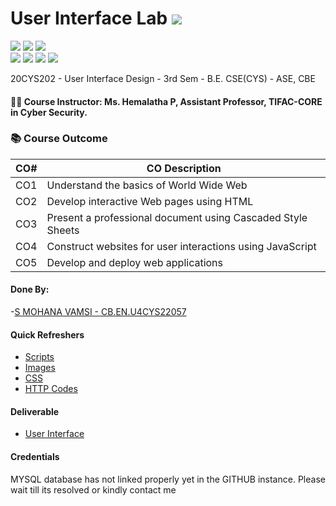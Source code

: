 # User Interface Lab ![](https://img.shields.io/badge/-Live-brightgreen)
![](https://img.shields.io/badge/Batch-22CYS-lightgreen) ![](https://img.shields.io/badge/UG-blue) ![](https://img.shields.io/badge/Subject-UID-blue) <br/>
![](https://img.shields.io/badge/Lecture-1-orange) ![](https://img.shields.io/badge/Practical-3-orange) ![](https://img.shields.io/badge/Credits-2-orange) ![](https://img.shields.io/badge/Additional_Coverage-GitHub-purple)

20CYS202  - User Interface Design - 3rd Sem - B.E. CSE(CYS) - ASE, CBE

#### :teacher: Course Instructor:  Ms. Hemalatha P, Assistant Professor, TIFAC-CORE in Cyber Security.

### :books: Course Outcome

| CO#  | CO Description |
|------|----------------|
| CO1 | Understand the basics of World Wide Web |
| CO2 | Develop interactive Web pages using HTML |
| CO3 | Present a professional document using Cascaded Style Sheets |
| CO4 | Construct websites for user interactions using JavaScript |
| CO5 | Develop and deploy web applications | 

#### Done By:
-[S MOHANA VAMSI - CB.EN.U4CYS22057](https://github.com/mohanvamsi06)

#### Quick Refreshers

- [Scripts](https://github.com/mohanvamsi06/Leave_Management_System/tree/main/ui/js)
- [Images](https://github.com/mohanvamsi06/Leave_Management_System/tree/main/ui/images)
- [CSS](https://github.com/mohanvamsi06/Leave_Management_System/tree/main/ui/css)
- [HTTP Codes](https://github.com/mohanvamsi06/Leave_Management_System/tree/main/ui/html)

#### Deliverable 
- [User Interface](https://amrita-tifac-cyber-blockchain.github.io/20CYS202-User_Interface_Design/Assignments/CB.EN.U4CYS22057/ui/)

#### Credentials
  MYSQL database has not linked properly yet in the GITHUB instance. Please wait till its resolved or kindly contact me
